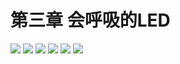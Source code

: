 # 第三章 会呼吸的LED 

<img src="../img/go1/17.png" />

<img src="../img/go1/18.png" />

<img src="../img/go1/19.png" />

<img src="../img/go1/20.png" />

<img src="../img/go1/21.png" />

<img src="../img/go1/22.png" />